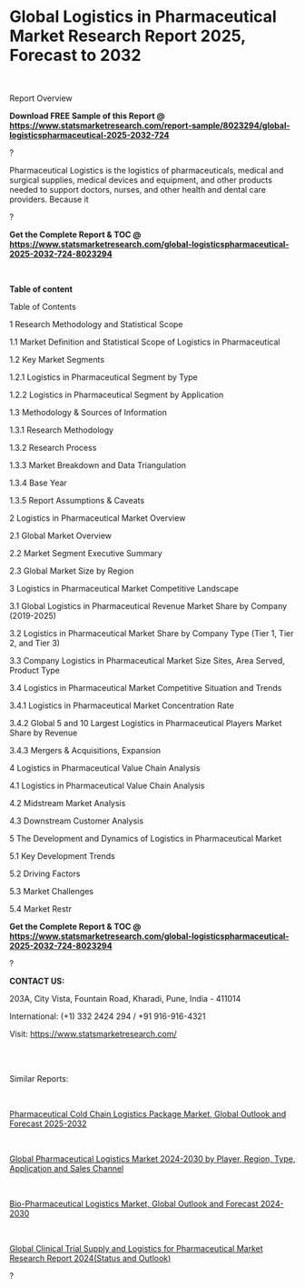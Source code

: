 <h1>Global Logistics in Pharmaceutical Market Research Report 2025, Forecast to 2032</h1><br/><p>Report Overview</p>
 
 
 
 <div><b>Download FREE Sample of this Report @ <a href="https://www.statsmarketresearch.com/download-free-sample/8023294/global-logisticspharmaceutical-2025-2032-724">https://www.statsmarketresearch.com/report-sample/8023294/global-logisticspharmaceutical-2025-2032-724</a></b></div>
 
 
 
 <p>? </p>
 
 
 
 <p>Pharmaceutical Logistics is the logistics of pharmaceuticals, medical and surgical supplies, medical devices and equipment, and other products needed to support doctors, nurses, and other health and dental care providers. Because it</p>
 
 
 
 <p>? </p>
 
 
 
 <div><b>Get the Complete Report & TOC @ <a href="https://www.statsmarketresearch.com/global-logisticspharmaceutical-2025-2032-724-8023294">https://www.statsmarketresearch.com/global-logisticspharmaceutical-2025-2032-724-8023294</a></b></div>
 
 
 
 <p><br />
 
 <b>Table of content</b></p>
 
 
 
 <p>Table of Contents<br />
 
 1 Research Methodology and Statistical Scope<br />
 
 1.1 Market Definition and Statistical Scope of Logistics in Pharmaceutical<br />
 
 1.2 Key Market Segments<br />
 
 1.2.1 Logistics in Pharmaceutical Segment by Type<br />
 
 1.2.2 Logistics in Pharmaceutical Segment by Application<br />
 
 1.3 Methodology & Sources of Information<br />
 
 1.3.1 Research Methodology<br />
 
 1.3.2 Research Process<br />
 
 1.3.3 Market Breakdown and Data Triangulation<br />
 
 1.3.4 Base Year<br />
 
 1.3.5 Report Assumptions & Caveats<br />
 
 2 Logistics in Pharmaceutical Market Overview<br />
 
 2.1 Global Market Overview<br />
 
 2.2 Market Segment Executive Summary<br />
 
 2.3 Global Market Size by Region<br />
 
 3 Logistics in Pharmaceutical Market Competitive Landscape<br />
 
 3.1 Global Logistics in Pharmaceutical Revenue Market Share by Company (2019-2025)<br />
 
 3.2 Logistics in Pharmaceutical Market Share by Company Type (Tier 1, Tier 2, and Tier 3)<br />
 
 3.3 Company Logistics in Pharmaceutical Market Size Sites, Area Served, Product Type<br />
 
 3.4 Logistics in Pharmaceutical Market Competitive Situation and Trends<br />
 
 3.4.1 Logistics in Pharmaceutical Market Concentration Rate<br />
 
 3.4.2 Global 5 and 10 Largest Logistics in Pharmaceutical Players Market Share by Revenue<br />
 
 3.4.3 Mergers & Acquisitions, Expansion<br />
 
 4 Logistics in Pharmaceutical Value Chain Analysis<br />
 
 4.1 Logistics in Pharmaceutical Value Chain Analysis<br />
 
 4.2 Midstream Market Analysis<br />
 
 4.3 Downstream Customer Analysis<br />
 
 5 The Development and Dynamics of Logistics in Pharmaceutical Market<br />
 
 5.1 Key Development Trends<br />
 
 5.2 Driving Factors<br />
 
 5.3 Market Challenges<br />
 
 5.4 Market Restr</p>
 
 
 
 <div><b>Get the Complete Report & TOC @ <a href="https://www.statsmarketresearch.com/global-logisticspharmaceutical-2025-2032-724-8023294">https://www.statsmarketresearch.com/global-logisticspharmaceutical-2025-2032-724-8023294</a></b></div>
 
 
 
 <p>? </p>
 
 
 
 <p><b>CONTACT US:</b><br />
 
 203A, City Vista, Fountain Road, Kharadi, Pune, India - 411014<br />
 
 International: (+1) 332 2424 294 / +91 916-916-4321<br />
 
 Visit: <a href="https://www.statsmarketresearch.com/">https://www.statsmarketresearch.com/</a><br />
 
 <br />
 
 <br />
 
 Similar Reports:<br />
 
 <br />
 
 <a href="https://www.statsmarketresearch.com/global-pharmaceutical-cold-chain-logistics-package-forecast-2025-2032-877-8036072">Pharmaceutical Cold Chain Logistics Package Market, Global Outlook and Forecast 2025-2032</a><br />
 
 <br />
 
 <a href="https://www.statsmarketresearch.com/global-pharmaceutical-logistics-2024-2030-47-7953875">Global Pharmaceutical Logistics Market 2024-2030 by Player, Region, Type, Application and Sales Channel</a><br />
 
 <br />
 
 <a href="https://www.statsmarketresearch.com/global-biopharmaceutical-logistics-forecast-2024-2030-406-7925790">Bio-Pharmaceutical Logistics Market, Global Outlook and Forecast 2024-2030</a><br />
 
 <br />
 
 <a href="https://www.statsmarketresearch.com/global-clinical-trial-supply-logistics-for-pharmaceutical-2024-995-7914527">Global Clinical Trial Supply and Logistics for Pharmaceutical Market Research Report 2024(Status and Outlook)</a><br />
 
 ? </p>